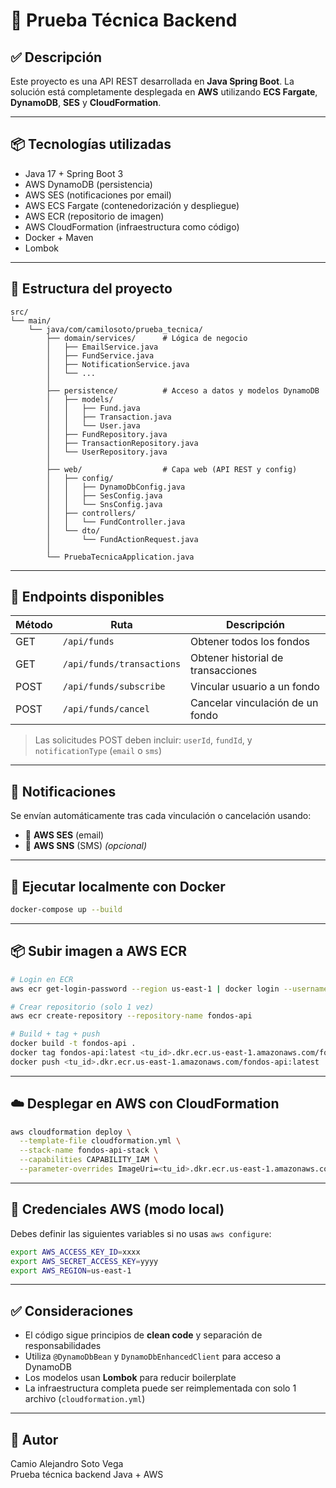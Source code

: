 # 📝 Prueba Técnica Backend

## ✅ Descripción

Este proyecto es una API REST desarrollada en **Java Spring Boot**. La solución está completamente desplegada en **AWS** utilizando **ECS Fargate**, **DynamoDB**, **SES** y **CloudFormation**.

---

## 📦 Tecnologías utilizadas

- Java 17 + Spring Boot 3
- AWS DynamoDB (persistencia)
- AWS SES (notificaciones por email)
- AWS ECS Fargate (contenedorización y despliegue)
- AWS ECR (repositorio de imagen)
- AWS CloudFormation (infraestructura como código)
- Docker + Maven
- Lombok

---

## 📁 Estructura del proyecto

```
src/
└── main/
    └── java/com/camilosoto/prueba_tecnica/
        ├── domain/services/      # Lógica de negocio
        │   ├── EmailService.java
        │   ├── FundService.java
        │   ├── NotificationService.java
        │   └── ...
        │
        ├── persistence/          # Acceso a datos y modelos DynamoDB
        │   ├── models/
        │   │   ├── Fund.java
        │   │   ├── Transaction.java
        │   │   └── User.java
        │   ├── FundRepository.java
        │   ├── TransactionRepository.java
        │   └── UserRepository.java
        │
        ├── web/                  # Capa web (API REST y config)
        │   ├── config/
        │   │   ├── DynamoDbConfig.java
        │   │   ├── SesConfig.java
        │   │   └── SnsConfig.java
        │   ├── controllers/
        │   │   └── FundController.java
        │   └── dto/
        │       └── FundActionRequest.java
        │
        └── PruebaTecnicaApplication.java
```

---

## 🚀 Endpoints disponibles

| Método | Ruta                       | Descripción                                 |
|--------|----------------------------|---------------------------------------------|
| GET    | `/api/funds`              | Obtener todos los fondos                    |
| GET    | `/api/funds/transactions` | Obtener historial de transacciones          |
| POST   | `/api/funds/subscribe`    | Vincular usuario a un fondo                 |
| POST   | `/api/funds/cancel`       | Cancelar vinculación de un fondo            |

> Las solicitudes POST deben incluir: `userId`, `fundId`, y `notificationType` (`email` o `sms`)

---

## 🔐 Notificaciones

Se envían automáticamente tras cada vinculación o cancelación usando:
- 📧 **AWS SES** (email)
- 📲 **AWS SNS** (SMS) *(opcional)*

---

## 🐳 Ejecutar localmente con Docker

```bash
docker-compose up --build
```

---

## 📦 Subir imagen a AWS ECR

```bash
# Login en ECR
aws ecr get-login-password --region us-east-1 | docker login --username AWS --password-stdin <tu_id>.dkr.ecr.us-east-1.amazonaws.com

# Crear repositorio (solo 1 vez)
aws ecr create-repository --repository-name fondos-api

# Build + tag + push
docker build -t fondos-api .
docker tag fondos-api:latest <tu_id>.dkr.ecr.us-east-1.amazonaws.com/fondos-api:latest
docker push <tu_id>.dkr.ecr.us-east-1.amazonaws.com/fondos-api:latest
```

---

## ☁️ Desplegar en AWS con CloudFormation

```bash
aws cloudformation deploy \
  --template-file cloudformation.yml \
  --stack-name fondos-api-stack \
  --capabilities CAPABILITY_IAM \
  --parameter-overrides ImageUri=<tu_id>.dkr.ecr.us-east-1.amazonaws.com/fondos-api:latest
```

---

## 📄 Credenciales AWS (modo local)

Debes definir las siguientes variables si no usas `aws configure`:

```bash
export AWS_ACCESS_KEY_ID=xxxx
export AWS_SECRET_ACCESS_KEY=yyyy
export AWS_REGION=us-east-1
```

---

## ✅ Consideraciones

- El código sigue principios de **clean code** y separación de responsabilidades
- Utiliza `@DynamoDbBean` y `DynamoDbEnhancedClient` para acceso a DynamoDB
- Los modelos usan **Lombok** para reducir boilerplate
- La infraestructura completa puede ser reimplementada con solo 1 archivo (`cloudformation.yml`)

---

## 🧑 Autor

Camio Alejandro Soto Vega  
Prueba técnica backend Java + AWS
